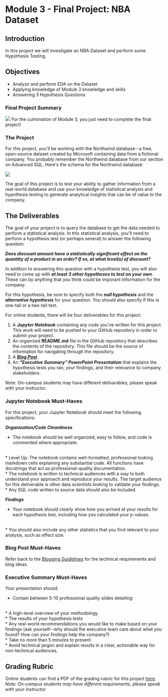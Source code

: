 
# Module 3 -  Final Project: NBA Dataset

## Introduction

In this project we will investigate an NBA Dataset and perform some Hypothesis Testing.

## Objectives

* Analyze and perform EDA on the Dataset
* Applying knowledge of Module 3 knowledge and skills
* Answering 3 Hypothesis Questions

### Final Project Summary
<img src='https://github.com/KGharib/Test-Gif/blob/master/Lebron.gif'>
For the culmination of Module 3, you just need to complete the final project!

### The Project

For this project, you'll be working with the Northwind database--a free, open-source dataset created by Microsoft containing data from a fictional company. You probably remember the Northwind database from our section on Advanced SQL. Here's the schema for the Northwind database:

<img src='https://raw.githubusercontent.com/learn-co-curriculum/dsc-mod-3-project/master/Northwind_ERD_updated.png'>

The goal of this project is to test your ability to gather information from a real-world database and use your knowledge of statistical analysis and hypothesis testing to generate analytical insights that can be of value to the company.

## The Deliverables

The goal of your project is to query the database to get the data needed to perform a statistical analysis.  In this statistical analysis, you'll need to perform a hypothesis test (or perhaps several) to answer the following question:

**_Does discount amount have a statistically significant effect on the quantity of a product in an order? If so, at what level(s) of discount?_**

In addition to answering this question with a hypothesis test, you will also need to come up with **_at least 3 other hypotheses to test on your own_**.  These can by anything that you think could be imporant information for the company.

For this hypothesis, be sure to specify both the **_null hypothesis_** and the **_alternative hypothesis_** for your question.  You should also specify if this is one-tail or a two-tail test.

For online students, there will be four deliverables for this project:

1. A **_Jupyter Notebook_** containing any code you've written for this project. This work will need to be pushed to your GitHub repository in order to submit your project.
2. An organized **README.md** file in the GitHub repository that describes the contents of the repository. This file should be the source of information for navigating through the repository.
3. A **_[Blog Post](https://github.com/learn-co-curriculum/dsc-welcome-blogging)_**.
4. An **_"Executive Summary" PowerPoint Presentation_** that explains the hypothesis tests you ran, your findings, and their relevance to company stakeholders.  

Note: On-campus students may have different delivarables, please speak with your instructor. 

### Jupyter Notebook Must-Haves

For this project, your Jupyter Notebook should meet the following specifications:

**_Organization/Code Cleanliness_**

* The notebook should be well organized, easy to follow, and code is commented where appropriate.  
<br>  
    * Level Up: The notebook contains well-formatted, professional looking markdown cells explaining any substantial code. All functions have docstrings that act as professional-quality documentation.  
<br>      
* The notebook is written to technical audiences with a way to both understand your approach and reproduce your results. The target audience for this deliverable is other data scientists looking to validate your findings.  
<br>    
* Any SQL code written to source data should also be included.  

**_Findings_**

* Your notebook should clearly show how you arrived at your results for each hypothesis test, including how you calculated your p-values.   
<br>
* You should also include any other statistics that you find relevant to your analysis, such as effect size.

### Blog Post Must-Haves

Refer back to the [Blogging Guidelines](https://github.com/learn-co-curriculum/dsc-welcome-blogging) for the technical requirements and blog ideas.


### Executive Summary Must-Haves

Your presentation should:

* Contain between 5-10 professional quality slides detailing:
<br>  
    * A high-level overview of your methodology  
    <br>  
    * The results of your hypothesis tests  
    <br>  
    * Any real-world recommendations you would like to make based on your findings (ask yourself--why should the executive team care about what you found? How can your findings help the company?)  
    <br>  
* Take no more than 5 minutes to present  
<br>  
* Avoid technical jargon and explain results in a clear, actionable way for non-technical audiences.  

## Grading Rubric 

Online students can find a PDF of the grading rubric for this project [here](https://github.com/learn-co-curriculum/dsc-mod-3-project/blob/master/module3_project_rubric.pdf). _Note: On-campus students may have different requirements, please speak with your instructor._
